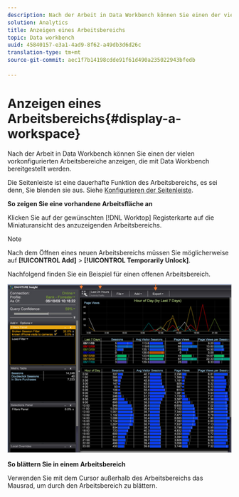 ```yaml
---
description: Nach der Arbeit in Data Workbench können Sie einen der vielen vorkonfigurierten Arbeitsbereiche anzeigen, die mit Data Workbench bereitgestellt werden.
solution: Analytics
title: Anzeigen eines Arbeitsbereichs
topic: Data workbench
uuid: 45840157-e3a1-4ad9-8f62-a49db3d6d26c
translation-type: tm+mt
source-git-commit: aec1f7b14198cdde91f61d490a235022943bfedb

---
```



# Anzeigen eines Arbeitsbereichs{#display-a-workspace}

Nach der Arbeit in Data Workbench können Sie einen der vielen vorkonfigurierten Arbeitsbereiche anzeigen, die mit Data Workbench bereitgestellt werden.

Die Seitenleiste ist eine dauerhafte Funktion des Arbeitsbereichs, es sei denn, Sie blenden sie aus. Siehe [Konfigurieren der Seitenleiste](../../../home/c-get-started/c-config-sidebar.md#concept-41db771b302e43018e5a9daa40b397e6).

**So zeigen Sie eine vorhandene Arbeitsfläche an**

Klicken Sie auf der gewünschten [!DNL Worktop] Registerkarte auf die Miniaturansicht des anzuzeigenden Arbeitsbereichs.

>[!NOTE]
>
>Nach dem Öffnen eines neuen Arbeitsbereichs müssen Sie möglicherweise auf **[!UICONTROL Add]** > **[!UICONTROL Temporarily Unlock]**.

Nachfolgend finden Sie ein Beispiel für einen offenen Arbeitsbereich.

![](assets/client-dis.png)

**So blättern Sie in einem Arbeitsbereich**

Verwenden Sie mit dem Cursor außerhalb des Arbeitsbereichs das Mausrad, um durch den Arbeitsbereich zu blättern.
